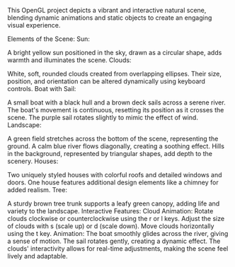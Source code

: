 This OpenGL project depicts a vibrant and interactive natural scene, blending dynamic animations and static objects to create an engaging visual experience.

Elements of the Scene:
Sun:

A bright yellow sun positioned in the sky, drawn as a circular shape, adds warmth and illuminates the scene.
Clouds:

White, soft, rounded clouds created from overlapping ellipses.
Their size, position, and orientation can be altered dynamically using keyboard controls.
Boat with Sail:

A small boat with a black hull and a brown deck sails across a serene river.
The boat's movement is continuous, resetting its position as it crosses the scene.
The purple sail rotates slightly to mimic the effect of wind.
Landscape:

A green field stretches across the bottom of the scene, representing the ground.
A calm blue river flows diagonally, creating a soothing effect.
Hills in the background, represented by triangular shapes, add depth to the scenery.
Houses:

Two uniquely styled houses with colorful roofs and detailed windows and doors.
One house features additional design elements like a chimney for added realism.
Tree:

A sturdy brown tree trunk supports a leafy green canopy, adding life and variety to the landscape.
Interactive Features:
Cloud Animation:
Rotate clouds clockwise or counterclockwise using the r or l keys.
Adjust the size of clouds with s (scale up) or d (scale down).
Move clouds horizontally using the t key.
Animation:
The boat smoothly glides across the river, giving a sense of motion.
The sail rotates gently, creating a dynamic effect.
The clouds' interactivity allows for real-time adjustments, making the scene feel lively and adaptable.
